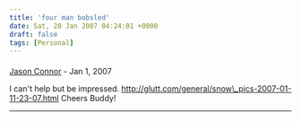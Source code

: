 ```yaml
---
title: 'four man bobsled'
date: Sat, 20 Jan 2007 04:24:01 +0000
draft: false
tags: [Personal]
---
```



#### 
[Jason Connor](http://glutt.com "jlc@glutt.com") - <time datetime="2007-01-22 02:28:50">Jan 1, 2007</time>

I can't help but be impressed. http://glutt.com/general/snow\_pics-2007-01-11-23-07.html Cheers Buddy!
<hr />
